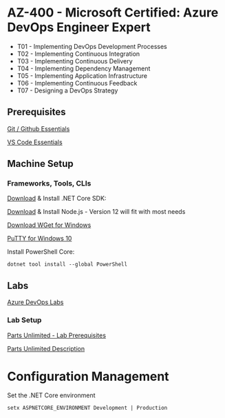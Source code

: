 # AZ-400 - Microsoft Certified: Azure DevOps Engineer Expert

- T01 - Implementing DevOps Development Processes
- T02 - Implementing Continuous Integration
- T03 - Implementing Continuous Delivery
- T04 - Implementing Dependency Management
- T05 - Implementing Application Infrastructure
- T06 - Implementing Continuous Feedback
- T07 - Designing a DevOps Strategy

## Prerequisites

[Git / Github Essentials](/Prerequisites/Git/readme.md)

[VS Code Essentials](/Prerequisites/VSCode/readme.md)

## Machine Setup

### Frameworks, Tools, CLIs

[Download](https://dotnet.microsoft.com/download) & Install .NET Core SDK:

[Download](https://nodejs.org/en/) & Install Node.js - Version 12 will fit with most needs

[Download WGet for Windows](https://eternallybored.org/misc/wget/)

[PuTTY for Windows 10](https://the.earth.li/~sgtatham/putty/latest/w64/putty-64bit-0.73-installer.msi)

Install PowerShell Core:

```
dotnet tool install --global PowerShell
```

## Labs

[Azure DevOps Labs](https://www.azuredevopslabs.com/labs/azuredevops/)

### Lab Setup

[Parts Unlimited - Lab Prerequisites](https://azuredevopslabs.com/labs/azuredevops/prereq/)

[Parts Unlimited Description](https://microsoft.github.io/PartsUnlimited/)

# Configuration Management

Set the .NET Core environment

```
setx ASPNETCORE_ENVIRONMENT Development | Production
```

